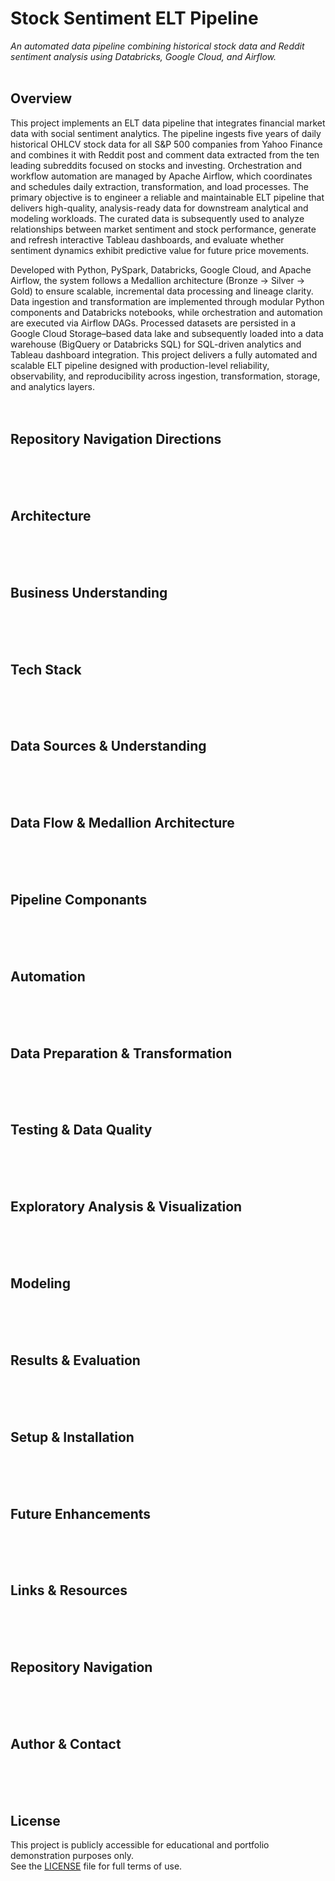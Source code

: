# Stock Sentiment ELT Pipeline
*An automated data pipeline combining historical stock data and Reddit sentiment analysis using Databricks, Google Cloud, and Airflow.*
<br><br>

## Overview
This project implements an ELT data pipeline that integrates financial market data with social sentiment analytics. The pipeline ingests five years of daily historical OHLCV stock data for all S&P 500 companies from Yahoo Finance and combines it with Reddit post and comment data extracted from the ten leading subreddits focused on stocks and investing. Orchestration and workflow automation are managed by Apache Airflow, which coordinates and schedules daily extraction, transformation, and load processes. The primary objective is to engineer a reliable and maintainable ELT pipeline that delivers high-quality, analysis-ready data for downstream analytical and modeling workloads. The curated data is subsequently used to analyze relationships between market sentiment and stock performance, generate and refresh interactive Tableau dashboards, and evaluate whether sentiment dynamics exhibit predictive value for future price movements. 

Developed with Python, PySpark, Databricks, Google Cloud, and Apache Airflow, the system follows a Medallion architecture (Bronze &rarr; Silver &rarr; Gold) to ensure scalable, incremental data processing and lineage clarity. Data ingestion and transformation are implemented through modular Python components and Databricks notebooks, while orchestration and automation are executed via Airflow DAGs. Processed datasets are persisted in a Google Cloud Storage–based data lake and subsequently loaded into a data warehouse (BigQuery or Databricks SQL) for SQL-driven analytics and Tableau dashboard integration. This project delivers a fully automated and scalable ELT pipeline designed with production-level reliability, observability, and reproducibility across ingestion, transformation, storage, and analytics layers.
<br><br><br>

## Repository Navigation Directions
<br><br><br>

## Architecture
<br><br><br>

## Business Understanding
<br><br><br>

## Tech Stack
<br><br><br>

## Data Sources & Understanding
<br><br><br>

## Data Flow & Medallion Architecture
<br><br><br>

## Pipeline Componants
<br><br><br>

## Automation
<br><br><br>

## Data Preparation & Transformation
<br><br><br>

## Testing & Data Quality
<br><br><br>

## Exploratory Analysis & Visualization
<br><br><br>

## Modeling
<br><br><br>

## Results & Evaluation
<br><br><br>

## Setup & Installation
<br><br><br>

## Future Enhancements
<br><br><br>

## Links & Resources
<br><br><br>

## Repository Navigation
<br><br><br>

## Author & Contact
<br><br><br>


## License
This project is publicly accessible for educational and portfolio demonstration purposes only.  
See the [LICENSE](LICENSE) file for full terms of use.
<br><br><br>